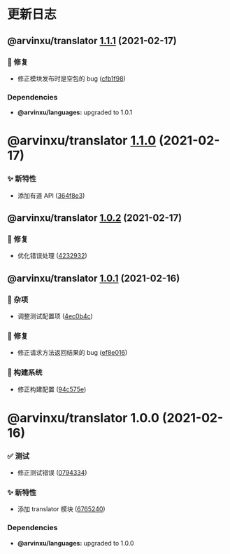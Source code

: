 # 更新日志

## @arvinxu/translator [1.1.1](https://github.com/arvinxx/translator/compare/@arvinxu/translator@1.1.0...@arvinxu/translator@1.1.1) (2021-02-17)

### 🐛 修复

- 修正模块发布时是空包的 bug ([cfb1f98](https://github.com/arvinxx/translator/commit/cfb1f98))

### Dependencies

- **@arvinxu/languages:** upgraded to 1.0.1

# @arvinxu/translator [1.1.0](https://github.com/arvinxx/translator/compare/@arvinxu/translator@1.0.2...@arvinxu/translator@1.1.0) (2021-02-17)

### ✨ 新特性

- 添加有道 API ([364f8e3](https://github.com/arvinxx/translator/commit/364f8e3))

## @arvinxu/translator [1.0.2](https://github.com/arvinxx/translator/compare/@arvinxu/translator@1.0.1...@arvinxu/translator@1.0.2) (2021-02-17)

### 🐛 修复

- 优化错误处理 ([4232932](https://github.com/arvinxx/translator/commit/4232932))

## @arvinxu/translator [1.0.1](https://github.com/arvinxx/translator/compare/@arvinxu/translator@1.0.0...@arvinxu/translator@1.0.1) (2021-02-16)

### 🎫 杂项

- 调整测试配置项 ([4ec0b4c](https://github.com/arvinxx/translator/commit/4ec0b4c))

### 🐛 修复

- 修正请求方法返回结果的 bug ([ef8e016](https://github.com/arvinxx/translator/commit/ef8e016))

### 👷 构建系统

- 修正构建配置 ([94c575e](https://github.com/arvinxx/translator/commit/94c575e))

# @arvinxu/translator 1.0.0 (2021-02-16)

### ✅ 测试

- 修正测试错误 ([0794334](https://github.com/arvinxx/translator/commit/0794334))

### ✨ 新特性

- 添加 translator 模块 ([6765240](https://github.com/arvinxx/translator/commit/6765240))

### Dependencies

- **@arvinxu/languages:** upgraded to 1.0.0
